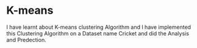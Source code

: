 # K-means
I have learnt about K-means clustering Algorithm and I have implemented this Clustering Algorithm on a Dataset name Cricket and did the Analysis and Predection.
